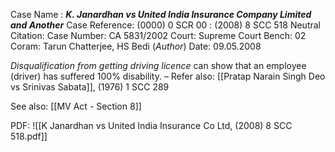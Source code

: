Case Name : ***K. Janardhan vs United India Insurance Company Limited and Another***
Case Reference: (0000) 0 SCR 00 :  (2008) 8 SCC 518
Neutral Citation:
Case Number: CA 5831/2002
Court: Supreme Court
Bench: 02
Coram: Tarun Chatterjee, HS Bedi (*Author*)
Date: 09.05.2008

*Disqualification from getting driving licence* can show that an employee (driver) has suffered 100% disability.
–
Refer also:
[[Pratap Narain Singh Deo vs Srinivas Sabata]], (1976) 1 SCC 289

See also:
[[MV Act - Section 8]] 

PDF:
![[K Janardhan vs United India Insurance Co Ltd, (2008) 8 SCC 518.pdf]]